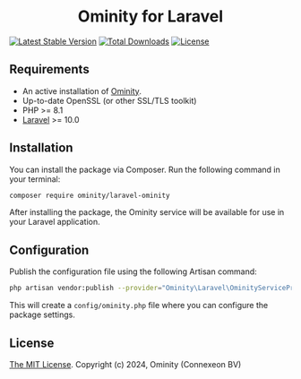 <h1 align="center">Ominity for Laravel</h1>

[![Latest Stable Version](https://poser.pugx.org/ominity/laravel-ominity/v/stable)](https://packagist.org/packages/ominity/laravel-ominity)
[![Total Downloads](https://poser.pugx.org/ominity/laravel-ominity/downloads)](https://packagist.org/packages/ominity/laravel-ominity)
[![License](http://poser.pugx.org/ominity/laravel-ominity/license)](https://packagist.org/packages/ominity/laravel-ominity)

## **Requirements**

* An active installation of [Ominity](https://www.ominity.com).
* Up-to-date OpenSSL (or other SSL/TLS toolkit)
* PHP >= 8.1
* [Laravel](https://www.laravel.com) >= 10.0

## Installation

You can install the package via Composer. Run the following command in your terminal:

```bash
composer require ominity/laravel-ominity
```

After installing the package, the Ominity service will be available for use in your Laravel application.

## Configuration

Publish the configuration file using the following Artisan command:

```bash
php artisan vendor:publish --provider="Ominity\Laravel\OminityServiceProvider"
```

This will create a `config/ominity.php` file where you can configure the package settings.

## License

[The MIT License](LICENSE.md). Copyright (c) 2024, Ominity (Connexeon BV)